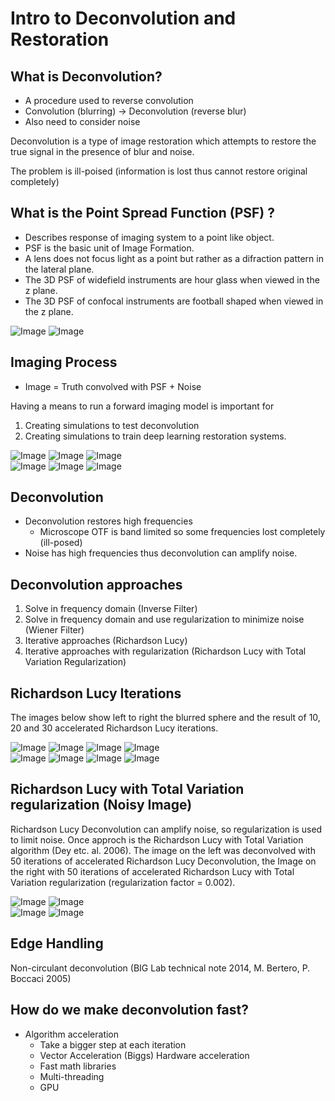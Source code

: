 # Intro to Deconvolution and Restoration

## What is Deconvolution?

* A procedure used to reverse convolution
* Convolution (blurring) -> Deconvolution (reverse blur)
* Also need to consider noise

Deconvolution is a type of image restoration which attempts to restore the true signal in the presence of blur and noise.

The problem is ill-poised (information is lost thus cannot restore original completely)

## What is the Point Spread Function (PSF) ?

* Describes response of imaging system to a point like object.
* PSF is the basic unit of Image Formation.
* A lens does not focus light as a point but rather as a difraction pattern in the lateral plane.
* The 3D PSF of widefield instruments are hour glass when viewed in the z plane.
* The 3D PSF of confocal instruments are football shaped when viewed in the z plane. 

<div>
  <!-- Your HTML code goes here -->
  <img src="images/PSF_xy.jpg" alt="Image">
  <img src="images/PSF_xz.jpg" alt="Image">
</div>

## Imaging Process

* Image = Truth convolved with PSF + Noise

Having a means to run a forward imaging model is important for 

1.  Creating simulations to test deconvolution
2.  Creating simulations to train deep learning restoration systems. 

<div>
  <!-- Your HTML code goes here -->
  <img src="images/sphere_xy.jpg" alt="Image">
  <img src="images/sphere_convolved_xy.jpg" alt="Image">
  <img src="images/sphere_convolved_noise_xy.jpg" alt="Image">
</div>
<div>
  <!-- Your HTML code goes here -->
  <img src="images/sphere_xz.jpg" alt="Image">
  <img src="images/sphere_convolved_xz.jpg" alt="Image">
  <img src="images/sphere_convolved_noise_xz.jpg" alt="Image">
</div>

## Deconvolution

* Deconvolution restores high frequencies  
  * Microscope OTF is band limited so some frequencies lost completely (ill-posed)
* Noise has high frequencies thus deconvolution can amplify noise.

## Deconvolution approaches

1.  Solve in frequency domain (Inverse Filter)
2.  Solve in frequency domain and use regularization to minimize noise (Wiener Filter)
3.  Iterative approaches (Richardson Lucy)
4.  Iterative approaches with regularization (Richardson Lucy with Total Variation Regularization)

## Richardson Lucy Iterations

The images below show left to right the blurred sphere and the result of 10, 20 and 30 accelerated Richardson Lucy iterations. 

<div>
  <!-- Your HTML code goes here -->
  <img src="images/rl_iterations/xy.jpg" alt="Image">
  <img src="images/rl_iterations/rl10xy.jpg" alt="Image">
  <img src="images/rl_iterations/rl20xy.jpg" alt="Image">
  <img src="images/rl_iterations/rl30xy.jpg" alt="Image">
</div>
<div>
  <!-- Your HTML code goes here -->
  <img src="images/rl_iterations/xz.jpg" alt="Image">
  <img src="images/rl_iterations/rl10xz.jpg" alt="Image">
  <img src="images/rl_iterations/rl20xz.jpg" alt="Image">
  <img src="images/rl_iterations/rl30xz.jpg" alt="Image">
</div>

## Richardson Lucy with Total Variation regularization (Noisy Image)

Richardson Lucy Deconvolution can amplify noise, so regularization is used to limit noise.  Once approch is the Richardson Lucy with Total Variation algorithm (Dey etc. al. 2006).  The image on the left was deconvolved with 50 iterations of accelerated Richardson Lucy Deconvolution, the Image on the right with 50 iterations of accelerated Richardson Lucy with Total Variation regularization (regularization factor = 0.002).

<div>
  <!-- Your HTML code goes here -->
  <img src="images/rl_rltv/sphere_deconvolved_rla50_xy.jpg" alt="Image">
  <img src="images/rl_rltv/sphere_deconvolved_rltv0.002_a50_xy.jpg" alt="Image">
</div>

<div>
  <!-- Your HTML code goes here -->
  <img src="images/rl_rltv/sphere_deconvolved_rla50_xz.jpg" alt="Image">
  <img src="images/rl_rltv/sphere_deconvolved_rltv0.002_a50_xz.jpg" alt="Image">
</div>

## Edge Handling

Non-circulant deconvolution (BIG Lab technical note 2014, M. Bertero, P. Boccaci 2005) 

## How do we make deconvolution fast?

* Algorithm acceleration
    * Take a bigger step at each iteration
    * Vector Acceleration (Biggs)
Hardware acceleration
    * Fast math libraries
    * Multi-threading
    * GPU

